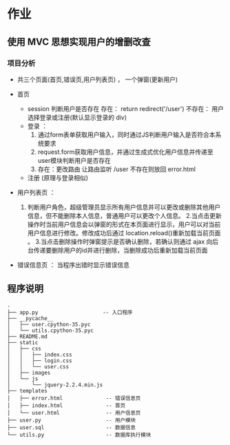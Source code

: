 # 作业

## 使用 MVC 思想实现用户的增删改查

### 项目分析

- 共三个页面(首页,错误页,用户列表页) ， 一个弹窗(更新用户)
- 首页
  - session 判断用户是否存在 存在： return redirect('/user') 不存在： 用户选择登录或注册(默认显示登录的 div)
  - 登录 ：
    1. 通过form表单获取用户输入，同时通过JS判断用户输入是否符合本系统要求
    2. request.form获取用户信息，并通过生成式优化用户信息并传递至user模块判断用户是否存在
    3.  存在：更改路由 让路由监听 /user 不存在则放回 error.html
  - 注册 (原理与登录相似)

- 用户列表页 ：
    1. 判断用户角色，超级管理员显示所有用户信息并可以更改或删除其他用户信息，但不能删除本人信息，普通用户可以更改个人信息。
    2.当点击更新操作时当前用户信息会以弹窗的形式在本页面进行显示，用户可以对当前用户信息进行修改。修改成功后通过 location.reload()重新加载当前页面 。
    3.当点击删除操作时弹窗提示是否确认删除，若确认则通过 ajax 向后台传递要删除用户的id并进行删除，当删除成功后重新加载当前页面

- 错误信息页 ： 当程序出错时显示错误信息

## 程序说明
```
.
├── app.py                     -- 入口程序
├── __pycache__
│   ├── user.cpython-35.pyc
│   └── utils.cpython-35.pyc
├── README.md
├── static
│   ├── css
│   │   ├── index.css
│   │   ├── login.css
│   │   └── user.css
│   ├── images
│   └── js
│       └── jquery-2.2.4.min.js
├── templates
│   ├── error.html              -- 错误信息页
│   ├── index.html              -- 首页
│   └── user.html               -- 用户信息页
├── user.py                     -- 用户模块
├── user.sql                    -- 数据信息
└── utils.py                    -- 数据库执行模块
```

